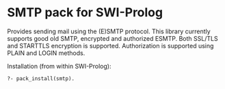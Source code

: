 # SMTP pack for SWI-Prolog

Provides sending mail using the (E)SMTP protocol. This library currently
supports good old SMTP, encrypted and authorized ESMTP. Both SSL/TLS and
STARTTLS encryption is  supported.  Authorization   is  supported  using
PLAIN and LOGIN methods.

Installation (from within SWI-Prolog):

  ```
  ?- pack_install(smtp).
  ```
